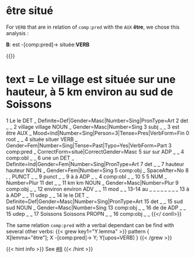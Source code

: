 # **être situé**

For `VERB` that are in relation of `comp:pred` with the `AUX` **être**, we chose this analysis : 

**B**: est -[comp:pred]-> située:**VERB**  

{{<conll>}}
# text = Le village est située sur une hauteur, à 5 km environ au sud de Soissons
1	Le	le	DET	_	Definite=Def|Gender=Masc|Number=Sing|PronType=Art	2	det	_	_
2	village	village	NOUN	_	Gender=Masc|Number=Sing	3	subj	_	_
3	est	être	AUX	_	Mood=Ind|Number=Sing|Person=3|Tense=Pres|VerbForm=Fin	0	root	_	_
4	située	situer	VERB	_	Gender=Fem|Number=Sing|Tense=Past|Typo=Yes|VerbForm=Part	3	comp:pred	_	CorrectForm=situé|CorrectGender=Masc
5	sur	sur	ADP	_	_	4	comp:obl	_	_
6	une	un	DET	_	Definite=Ind|Gender=Fem|Number=Sing|PronType=Art	7	det	_	_
7	hauteur	hauteur	NOUN	_	Gender=Fem|Number=Sing	5	comp:obj	_	SpaceAfter=No
8	,	,	PUNCT	_	_	9	punct	_	_
9	à	à	ADP	_	_	4	comp:obl	_	_
10	5	5	NUM	_	Number=Plur	11	det	_	_
11	km	km	NOUN	_	Gender=Masc|Number=Plur	9	comp:obj	_	_
12	environ	environ	ADV	_	_	11	mod	_	_
13-14	au	_	_	_	_	_	_	_	_
13	à	à	ADP	_	_	11	udep	_	_
14	le	le	DET	_	Definite=Def|Gender=Masc|Number=Sing|PronType=Art	15	det	_	_
15	sud	sud	NOUN	_	Gender=Masc|Number=Sing	13	comp:obj	_	_
16	de	de	ADP	_	_	15	udep	_	_
17	Soissons	Soissons	PROPN	_	_	16	comp:obj	_	_
{{</
conll>}}

The same relation `comp:pred` with a verbal dependant can be find with several other verbs:
{{< grew key1="Y.lemma" >}}
pattern { X[lemma="être"]; X -[comp:pred]-> Y; Y[upos=VERB] }
{{< /grew >}}


{{< hint info >}}
See [#8](https://github.com/surfacesyntacticud/guidelines/issues/8)
{{< /hint >}}

